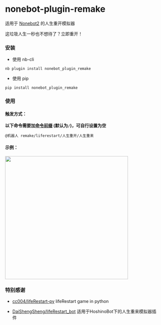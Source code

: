 # nonebot-plugin-remake

适用于 [Nonebot2](https://github.com/nonebot/nonebot2) 的人生重开模拟器

这垃圾人生一秒也不想待了？立即重开！


### 安装

- 使用 nb-cli

```
nb plugin install nonebot_plugin_remake
```

- 使用 pip

```
pip install nonebot_plugin_remake
```


### 使用

#### 触发方式：

**以下命令需要加[命令前缀](https://v2.nonebot.dev/docs/api/config#Config-command_start) (默认为`/`)，可自行设置为空**

```
@机器人 remake/liferestart/人生重开/人生重来
```


#### 示例：

<div align="left">
  <img src="https://s2.loli.net/2022/01/15/rahwIWFfuvLGPgm.jpg" width="400" />
</div>


### 特别感谢

- [cc004/lifeRestart-py](https://github.com/cc004/lifeRestart-py) lifeRestart game in python

- [DaiShengSheng/lifeRestart_bot](https://github.com/DaiShengSheng/lifeRestart_bot) 适用于HoshinoBot下的人生重来模拟器插件
